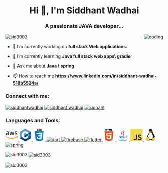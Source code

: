 <h1 align="center">Hi 👋, I'm Siddhant Wadhai</h1>
<h3 align="center">A passionate JAVA developer...</h3>
<img align="right" alt="coding" width"400" src="https://media2.giphy.com/media/v1.Y2lkPTc5MGI3NjExajkxYzNwZ2lyNWF2anhtcmF0aW10czE5NzhnNjVpZHMwcG5mMmFhOCZlcD12MV9pbnRlcm5hbF9naWZfYnlfaWQmY3Q9Zw/qgQUggAC3Pfv687qPC/giphy.webp">

<p align="left"> <img src="https://komarev.com/ghpvc/?username=sid3003&label=Profile%20views&color=0e75b6&style=flat" alt="sid3003" /> </p>

- 🔭 I’m currently working on **full stack Web applications.**

- 🌱 I’m currently learning **Java full stack web apps\\ gradle**

- 💬 Ask me about **Java \\ spring**

- 📫 How to reach me **https://www.linkedin.com/in/siddhant-wadhai-518b5524a/**

<h3 align="left">Connect with me:</h3>
<p align="left">
<a href="https://twitter.com/siddhantwadhai" target="blank"><img align="center" src="https://raw.githubusercontent.com/rahuldkjain/github-profile-readme-generator/master/src/images/icons/Social/twitter.svg" alt="siddhantwadhai" height="30" width="40" /></a>
<a href="https://linkedin.com/in/siddhant wadhai" target="blank"><img align="center" src="https://raw.githubusercontent.com/rahuldkjain/github-profile-readme-generator/master/src/images/icons/Social/linked-in-alt.svg" alt="siddhant wadhai" height="30" width="40" /></a>
<a href="https://www.youtube.com/c/sidhant" target="blank"><img align="center" src="https://raw.githubusercontent.com/rahuldkjain/github-profile-readme-generator/master/src/images/icons/Social/youtube.svg" alt="sidhant" height="30" width="40" /></a>
</p>

<h3 align="left">Languages and Tools:</h3>
<p align="left"> <a href="https://aws.amazon.com" target="_blank" rel="noreferrer"> <img src="https://raw.githubusercontent.com/devicons/devicon/master/icons/amazonwebservices/amazonwebservices-original-wordmark.svg" alt="aws" width="40" height="40"/> </a> <a href="https://www.w3schools.com/cpp/" target="_blank" rel="noreferrer"> <img src="https://raw.githubusercontent.com/devicons/devicon/master/icons/cplusplus/cplusplus-original.svg" alt="cplusplus" width="40" height="40"/> </a> <a href="https://www.w3schools.com/css/" target="_blank" rel="noreferrer"> <img src="https://raw.githubusercontent.com/devicons/devicon/master/icons/css3/css3-original-wordmark.svg" alt="css3" width="40" height="40"/> </a> <a href="https://dart.dev" target="_blank" rel="noreferrer"> <img src="https://www.vectorlogo.zone/logos/dartlang/dartlang-icon.svg" alt="dart" width="40" height="40"/> </a> <a href="https://firebase.google.com/" target="_blank" rel="noreferrer"> <img src="https://www.vectorlogo.zone/logos/firebase/firebase-icon.svg" alt="firebase" width="40" height="40"/> </a> <a href="https://flutter.dev" target="_blank" rel="noreferrer"> <img src="https://www.vectorlogo.zone/logos/flutterio/flutterio-icon.svg" alt="flutter" width="40" height="40"/> </a> <a href="https://www.w3.org/html/" target="_blank" rel="noreferrer"> <img src="https://raw.githubusercontent.com/devicons/devicon/master/icons/html5/html5-original-wordmark.svg" alt="html5" width="40" height="40"/> </a> <a href="https://www.java.com" target="_blank" rel="noreferrer"> <img src="https://raw.githubusercontent.com/devicons/devicon/master/icons/java/java-original.svg" alt="java" width="40" height="40"/> </a> <a href="https://developer.mozilla.org/en-US/docs/Web/JavaScript" target="_blank" rel="noreferrer"> <img src="https://raw.githubusercontent.com/devicons/devicon/master/icons/javascript/javascript-original.svg" alt="javascript" width="40" height="40"/> </a> <a href="https://www.linux.org/" target="_blank" rel="noreferrer"> <img src="https://raw.githubusercontent.com/devicons/devicon/master/icons/linux/linux-original.svg" alt="linux" width="40" height="40"/> </a> <a href="https://spring.io/" target="_blank" rel="noreferrer"> <img src="https://www.vectorlogo.zone/logos/springio/springio-icon.svg" alt="spring" width="40" height="40"/> </a> </p>

<p><img align="left" src="https://github-readme-stats.vercel.app/api/top-langs?username=sid3003&show_icons=true&locale=en&layout=compact" alt="sid3003" /></p>

<p>&nbsp;<img align="center" src="https://github-readme-stats.vercel.app/api?username=sid3003&show_icons=true&locale=en" alt="sid3003" /></p>

<p><img align="center" src="https://github-readme-streak-stats.herokuapp.com/?user=sid3003&" alt="sid3003" /></p>
